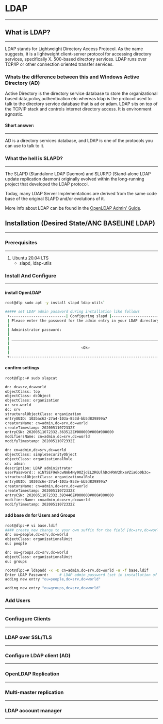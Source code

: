 # LDAP
---
## What is LDAP?
---
LDAP stands for Lightweight Directory Access Protocol. As the name suggests, it is a lightweight client-server protocol for accessing directory services, specifically X. 500-based directory services. LDAP runs over TCP/IP or other connection oriented transfer services.

### Whats the difference between this and Windows Active Directory (AD)
Active Directory is the directory service database to store the organizational based data,policy,authentication etc whereas ldap is the protocol used to talk to the directory service database that is ad or adam. LDAP sits on top of the TCP/IP stack and controls internet directory access. It is environment agnostic.

#### Short answer:
--- 
AD is a directory services database, and LDAP is one of the protocols you can use to talk to it.

### What the hell is SLAPD?
--- 
The SLAPD (Standalone LDAP Daemon) and SLURPD (Stand-alone LDAP update replication daemon) originally evolved within the long-running project that developed the LDAP protocol.

Today, many LDAP Server Implementations are derived from the same code base of the original SLAPD and/or evolutions of it.

More info about LDAP can be found in the [OpenLDAP Admin' Guide](https://openldap.org/doc/admin24/guide.html).

## Installation (Desired State/ANC BASELINE LDAP)
---

### Prerequisites
---
1. Ubuntu 20.04 LTS
	- slapd, ldap-utils

### Install And Configure
---

#### install OpenLDAP
```bash
root@dlp sudo apt -y install slapd ldap-utils`

##### set LDAP admin password during installation like follows
 +--------------------------| Configuring slapd |-------------------------+
 | Please enter the password for the admin entry in your LDAP directory.  |
 |                                                                        |
 | Administrator password:                                                |
 |                                                                        |
 | ______________________________________________________________________ |
 |                                                                        |
 |                                 <Ok>                                   |
 |                                                                        |
 +------------------------------------------------------------------------+
```

#### confirm settings
```bash
root@dlp:~# sudo slapcat

dn: dc=srv,dc=world
objectClass: top
objectClass: dcObject
objectClass: organization
o: srv.world
dc: srv
structuralObjectClass: organization
entryUUID: 102bac62-27a4-103a-853d-bb5d839899a7
creatorsName: cn=admin,dc=srv,dc=world
createTimestamp: 20200511072332Z
entryCSN: 20200511072332.363512Z#000000#000#000000
modifiersName: cn=admin,dc=srv,dc=world
modifyTimestamp: 20200511072332Z

dn: cn=admin,dc=srv,dc=world
objectClass: simpleSecurityObject
objectClass: organizationalRole
cn: admin
description: LDAP administrator
userPassword:: e1NTSEF9ekcwNmk4Ny9OZjdEL2RGUlhDcHRWV2hxaVZiaGo0b3c=
structuralObjectClass: organizationalRole
entryUUID: 10303c6e-27a4-103a-853e-bb5d839899a7
creatorsName: cn=admin,dc=srv,dc=world
createTimestamp: 20200511072332Z
entryCSN: 20200511072332.393446Z#000000#000#000000
modifiersName: cn=admin,dc=srv,dc=world
modifyTimestamp: 20200511072332Z
```

#### add base dn for Users and Groups
```bash
root@dlp:~# vi base.ldif
#### create new change to your own suffix for the field [dc=srv,dc=world]
dn: ou=people,dc=srv,dc=world
objectClass: organizationalUnit
ou: people

dn: ou=groups,dc=srv,dc=world
objectClass: organizationalUnit
ou: groups 

root@dlp:~# ldapadd -x -D cn=admin,dc=srv,dc=world -W -f base.ldif
Enter LDAP Password:     # LDAP admin password (set in installation of openldap)
adding new entry "ou=people,dc=srv,dc=world"

adding new entry "ou=groups,dc=srv,dc=world"
```

### Add Users
---

### Confiugure Clients
---

### LDAP over SSL/TLS
---

### Configure LDAP client (AD)
---

### OpenLDAP Replication
---

### Multi-master replication
---

### LDAP account manager
---
